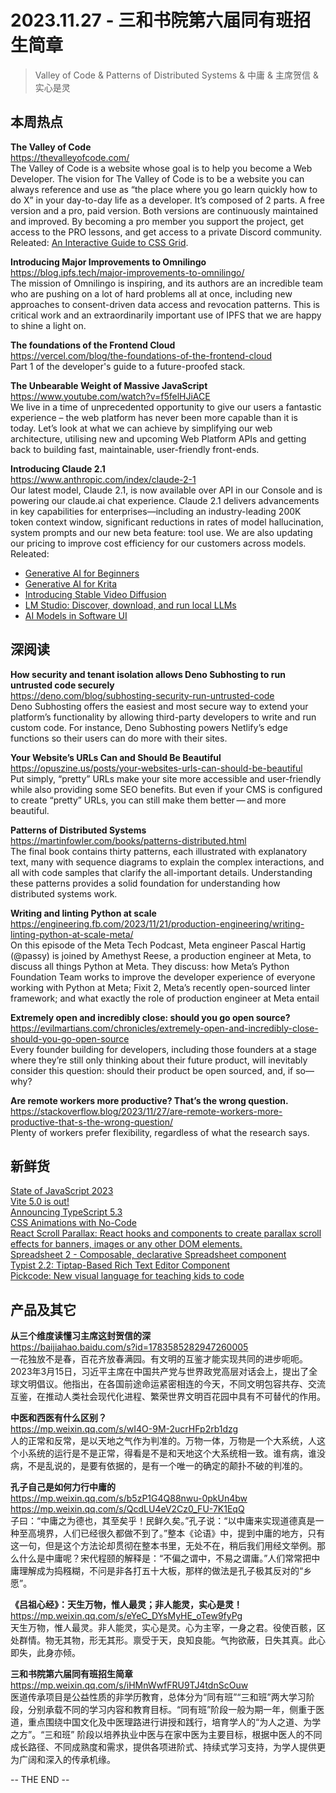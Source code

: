 2023.11.27 - 三和书院第六届同有班招生简章  
========  

> Valley of Code & Patterns of Distributed Systems & 中庸 & 主席贺信 & 实心是灵

## 本周热点

**The Valley of Code**  
https://thevalleyofcode.com/  
The Valley of Code is a website whose goal is to help you become a Web Developer. The vision for The Valley of Code is to be a website you can always reference and use as “the place where you go learn quickly how to do X” in your day-to-day life as a developer. It’s composed of 2 parts. A free version and a pro, paid version. Both versions are continuously maintained and improved. By becoming a pro member you support the project, get access to the PRO lessons, and get access to a private Discord community. Releated: [An Interactive Guide to CSS Grid](https://www.joshwcomeau.com/css/interactive-guide-to-grid/).  

**Introducing Major Improvements to Omnilingo**  
https://blog.ipfs.tech/major-improvements-to-omnilingo/  
The mission of Omnilingo is inspiring, and its authors are an incredible team who are pushing on a lot of hard problems all at once, including new approaches to consent-driven data access and revocation patterns. This is critical work and an extraordinarily important use of IPFS that we are happy to shine a light on.

**The foundations of the Frontend Cloud**  
https://vercel.com/blog/the-foundations-of-the-frontend-cloud  
Part 1 of the developer's guide to a future-proofed stack.

**The Unbearable Weight of Massive JavaScript**  
https://www.youtube.com/watch?v=f5felHJiACE  
We live in a time of unprecedented opportunity to give our users a fantastic experience – the web platform has never been more capable than it is today. Let’s look at what we can achieve by simplifying our web architecture, utilising new and upcoming Web Platform APIs and getting back to building fast, maintainable, user-friendly front-ends.

**Introducing Claude 2.1**  
https://www.anthropic.com/index/claude-2-1  
Our latest model, Claude 2.1, is now available over API in our Console and is powering our claude.ai chat experience. Claude 2.1 delivers advancements in key capabilities for enterprises—including an industry-leading 200K token context window, significant reductions in rates of model hallucination, system prompts and our new beta feature: tool use. We are also updating our pricing to improve cost efficiency for our customers across models. Releated:  
- [Generative AI for Beginners](https://microsoft.github.io/generative-ai-for-beginners/#/)  
- [Generative AI for Krita](https://github.com/Acly/krita-ai-diffusion)  
- [Introducing Stable Video Diffusion](https://stability.ai/news/stable-video-diffusion-open-ai-video-model)  
- [LM Studio: Discover, download, and run local LLMs](https://lmstudio.ai/)  
- [AI Models in Software UI](https://www.lukew.com/ff/entry.asp?2037)  

##  深阅读

**How security and tenant isolation allows Deno Subhosting to run untrusted code securely**  
https://deno.com/blog/subhosting-security-run-untrusted-code  
Deno Subhosting offers the easiest and most secure way to extend your platform’s functionality by allowing third-party developers to write and run custom code. For instance, Deno Subhosting powers Netlify’s edge functions so their users can do more with their sites.

**Your Website’s URLs Can and Should Be Beautiful**  
https://opuszine.us/posts/your-websites-urls-can-should-be-beautiful  
Put simply, “pretty” URLs make your site more accessible and user-friendly while also providing some SEO benefits. But even if your CMS is configured to create “pretty” URLs, you can still make them better — and more beautiful.

**Patterns of Distributed Systems**  
https://martinfowler.com/books/patterns-distributed.html  
The final book contains thirty patterns, each illustrated with explanatory text, many with sequence diagrams to explain the complex interactions, and all with code samples that clarify the all-important details. Understanding these patterns provides a solid foundation for understanding how distributed systems work.

**Writing and linting Python at scale**  
https://engineering.fb.com/2023/11/21/production-engineering/writing-linting-python-at-scale-meta/  
On this episode of the Meta Tech Podcast, Meta engineer Pascal Hartig (@passy) is joined by Amethyst Reese, a production engineer at Meta, to discuss all things Python at Meta. They discuss: how Meta’s Python Foundation Team works to improve the developer experience of everyone working with Python at Meta; Fixit 2, Meta’s recently open-sourced linter framework; and what exactly the role of production engineer at Meta entail

**Extremely open and incredibly close: should you go open source?**  
https://evilmartians.com/chronicles/extremely-open-and-incredibly-close-should-you-go-open-source  
Every founder building for developers, including those founders at a stage where they’re still only thinking about their future product, will inevitably consider this question: should their product be open sourced, and, if so—why?

**Are remote workers more productive? That’s the wrong question.**  
https://stackoverflow.blog/2023/11/27/are-remote-workers-more-productive-that-s-the-wrong-question/  
Plenty of workers prefer flexibility, regardless of what the research says.

## 新鲜货

[State of JavaScript 2023](https://survey.devographics.com/en-US/survey/state-of-js/2023)  
[Vite 5.0 is out!](https://vitejs.dev/blog/announcing-vite5)  
[Announcing TypeScript 5.3](https://devblogs.microsoft.com/typescript/announcing-typescript-5-3/)  
[CSS Animations with No-Code](https://animotion.dev/)  
[React Scroll Parallax: React hooks and components to create parallax scroll effects for banners, images or any other DOM elements.](https://github.com/jscottsmith/react-scroll-parallax)  
[Spreadsheet 2 - Composable, declarative Spreadsheet component](https://www.rowsncolumns.app/)  
[Typist 2.2: Tiptap-Based Rich Text Editor Component](https://typist.doist.dev/)  
[Pickcode: New visual language for teaching kids to code](https://pickcode.io/)  

## 产品及其它  

**从三个维度读懂习主席这封贺信的深**  
https://baijiahao.baidu.com/s?id=1783585282947260005  
一花独放不是春，百花齐放春满园。有文明的互鉴才能实现共同的进步呃呃。2023年3月15日，习近平主席在中国共产党与世界政党高层对话会上，提出了全球文明倡议。他指出，在各国前途命运紧密相连的今天，不同文明包容共存、交流互鉴，在推动人类社会现代化进程、繁荣世界文明百花园中具有不可替代的作用。

**中医和西医有什么区别？**  
https://mp.weixin.qq.com/s/wI4O-9M-2ucrHFp2rb1dzg  
人的正常和反常，是以天地之气作为判准的。万物一体，万物是一个大系统，人这个小系统的运行是不是正常，得看是不是和天地这个大系统相一致。谁有病，谁没病，不是乱说的，是要有依据的，是有一个唯一的确定的颠扑不破的判准的。

**孔子自己是如何力行中庸的**  
https://mp.weixin.qq.com/s/b5zP1G4Q88nwu-0pkUn4bw  
https://mp.weixin.qq.com/s/QcdLU4eV2Cz0_FU-7K1EqQ  
子曰：“中庸之为德也，其至矣乎！民鲜久矣。”孔子说：“以中庸来实现道德真是一种至高境界，人们已经很久都做不到了。”整本《论语》中，提到中庸的地方，只有这一句，但是这个方法论却贯彻在整本书里，无处不在，稍后我们用经文举例。那么什么是中庸呢？宋代程颐的解释是：“不偏之谓中，不易之谓庸。”人们常常把中庸理解成为捣糨糊，不问是非各打五十大板，那样的做法是孔子极其反对的“乡愿”。

**《吕祖心经》：天生万物，惟人最灵；非人能灵，实心是灵！**  
https://mp.weixin.qq.com/s/eYeC_DYsMyHE_oTew9fyPg  
天生万物，惟人最灵。非人能灵，实心是灵。心为主宰，一身之君。役使百骸，区处群情。物无其物，形无其形。禀受于天，良知良能。气拘欲蔽，日失其真。此心即失，此身亦倾。

**三和书院第六届同有班招生简章**  
https://mp.weixin.qq.com/s/iHMnWwfFRU9TJ4tdnScOuw  
医道传承项目是公益性质的非学历教育，总体分为“同有班”“三和班”两大学习阶段，分别承载不同的学习内容和教育目标。“同有班”阶段一般为期一年，侧重于医道，重点围绕中国文化及中医理路进行讲授和践行，培育学人的“为人之道、为学之方”。“三和班” 阶段以培养执业中医与在家中医为主要目标，根据中医人的不同成长路径、不同成熟度和需求，提供各项进阶式、持续式学习支持，为学人提供更为广阔和深入的传承机缘。

-- THE END --
